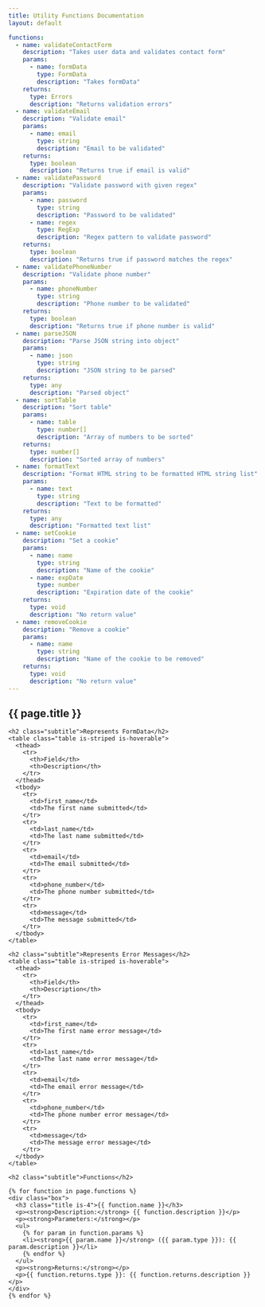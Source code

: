 ```yaml
---
title: Utility Functions Documentation
layout: default

functions:
  - name: validateContactForm
    description: "Takes user data and validates contact form"
    params:
      - name: formData
        type: FormData
        description: "Takes formData"
    returns: 
      type: Errors
      description: "Returns validation errors"
  - name: validateEmail
    description: "Validate email"
    params:
      - name: email
        type: string
        description: "Email to be validated"
    returns:
      type: boolean
      description: "Returns true if email is valid"
  - name: validatePassword
    description: "Validate password with given regex"
    params:
      - name: password
        type: string
        description: "Password to be validated"
      - name: regex
        type: RegExp
        description: "Regex pattern to validate password"
    returns:
      type: boolean
      description: "Returns true if password matches the regex"
  - name: validatePhoneNumber
    description: "Validate phone number"
    params:
      - name: phoneNumber
        type: string
        description: "Phone number to be validated"
    returns:
      type: boolean
      description: "Returns true if phone number is valid"
  - name: parseJSON
    description: "Parse JSON string into object"
    params:
      - name: json
        type: string
        description: "JSON string to be parsed"
    returns: 
      type: any
      description: "Parsed object"
  - name: sortTable
    description: "Sort table"
    params:
      - name: table
        type: number[]
        description: "Array of numbers to be sorted"
    returns:
      type: number[]
      description: "Sorted array of numbers"
  - name: formatText
    description: "Format HTML string to be formatted HTML string list"
    params:
      - name: text
        type: string
        description: "Text to be formatted"
    returns:
      type: any
      description: "Formatted text list"
  - name: setCookie
    description: "Set a cookie"
    params:
      - name: name
        type: string
        description: "Name of the cookie"
      - name: expDate
        type: number
        description: "Expiration date of the cookie"
    returns:
      type: void
      description: "No return value"
  - name: removeCookie
    description: "Remove a cookie"
    params:
      - name: name
        type: string
        description: "Name of the cookie to be removed"
    returns:
      type: void
      description: "No return value"
---
```



<section class="section">
  <div class="container">
    <h1 class="title">{{ page.title }}</h1>

    <h2 class="subtitle">Represents FormData</h2>
    <table class="table is-striped is-hoverable">
      <thead>
        <tr>
          <th>Field</th>
          <th>Description</th>
        </tr>
      </thead>
      <tbody>
        <tr>
          <td>first_name</td>
          <td>The first name submitted</td>
        </tr>
        <tr>
          <td>last_name</td>
          <td>The last name submitted</td>
        </tr>
        <tr>
          <td>email</td>
          <td>The email submitted</td>
        </tr>
        <tr>
          <td>phone_number</td>
          <td>The phone number submitted</td>
        </tr>
        <tr>
          <td>message</td>
          <td>The message submitted</td>
        </tr>
      </tbody>
    </table>

    <h2 class="subtitle">Represents Error Messages</h2>
    <table class="table is-striped is-hoverable">
      <thead>
        <tr>
          <th>Field</th>
          <th>Description</th>
        </tr>
      </thead>
      <tbody>
        <tr>
          <td>first_name</td>
          <td>The first name error message</td>
        </tr>
        <tr>
          <td>last_name</td>
          <td>The last name error message</td>
        </tr>
        <tr>
          <td>email</td>
          <td>The email error message</td>
        </tr>
        <tr>
          <td>phone_number</td>
          <td>The phone number error message</td>
        </tr>
        <tr>
          <td>message</td>
          <td>The message error message</td>
        </tr>
      </tbody>
    </table>

    <h2 class="subtitle">Functions</h2>

    {% for function in page.functions %}
    <div class="box">
      <h3 class="title is-4">{{ function.name }}</h3>
      <p><strong>Description:</strong> {{ function.description }}</p>
      <p><strong>Parameters:</strong></p>
      <ul>
        {% for param in function.params %}
        <li><strong>{{ param.name }}</strong> ({{ param.type }}): {{ param.description }}</li>
        {% endfor %}
      </ul>
      <p><strong>Returns:</strong></p>
      <p>{{ function.returns.type }}: {{ function.returns.description }}</p>
    </div>
    {% endfor %}

  </div>
</section>